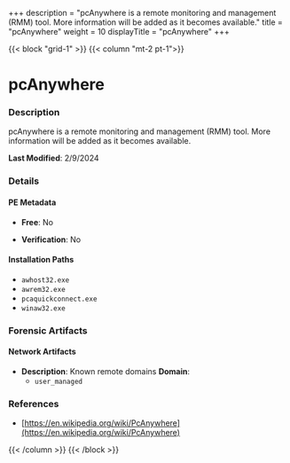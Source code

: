 +++
description = "pcAnywhere is a remote monitoring and management (RMM) tool. More information will be added as it becomes available."
title = "pcAnywhere"
weight = 10
displayTitle = "pcAnywhere"
+++


{{< block "grid-1" >}}
{{< column "mt-2 pt-1">}}

# pcAnywhere


### Description

pcAnywhere is a remote monitoring and management (RMM) tool. More information will be added as it becomes available.



**Last Modified**: 2/9/2024

### Details


#### PE Metadata


- **Free**: No

- **Verification**: No




#### Installation Paths
- `awhost32.exe`
- `awrem32.exe`
- `pcaquickconnect.exe`
- `winaw32.exe`

### Forensic Artifacts




#### Network Artifacts

- **Description**: Known remote domains
  **Domain**:
    - `user_managed`





### References
- [https://en.wikipedia.org/wiki/PcAnywhere](https://en.wikipedia.org/wiki/PcAnywhere)



{{< /column >}}
{{< /block >}}
